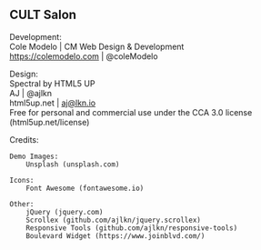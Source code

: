 ## CULT Salon  
Development:  
Cole Modelo | CM Web Design & Development  
https://colemodelo.com | @coleModelo  

Design:  
Spectral by HTML5 UP  
AJ | @ajlkn  
html5up.net | aj@lkn.io  
Free for personal and commercial use under the CCA 3.0 license (html5up.net/license)

Credits:

	Demo Images:
		Unsplash (unsplash.com)

	Icons:
		Font Awesome (fontawesome.io)

	Other:
		jQuery (jquery.com)
		Scrollex (github.com/ajlkn/jquery.scrollex)
		Responsive Tools (github.com/ajlkn/responsive-tools)
		Boulevard Widget (https://www.joinblvd.com/)  